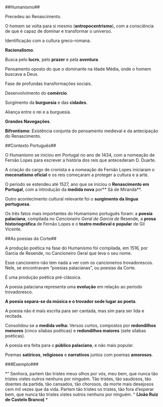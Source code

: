 ##Humanismo##

Precedeu ao Renascimento.

O homem se volta para si mesmo (**antropocentrismo**), com a consciência de que é capaz de dominar e transformar o universo.

Identificação com a cultura greco-romana.

**Racionalismo**.

Busca pelo **lucro**, pelo **prazer** e pela **aventura**.

Pensamento oposto do que o dominante na Idade Média, onde o homem buscava a Deus.

Fase de profundas transformações sociais.

Desenvolvimento do **comércio**.

Surgimento da **burguesia** e das **cidades**.

Aliança entre o rei e a burguesia.

**Grandes Navegações**.

**Bifrontismo**: Existência conjunta do pensamento medieval e da antecipação do Renascimento.

##Contexto Português##

O Humanismo se iniciou em Portugal no ano de 1434, com a nomeação de Fernão Lopes para escrever a história dos reis que antecederam D. Duarte.

A criação do cargo de cronista e a nomeação de Fernão Lopes iniciaram o **mecenatismo oficial** e os reis começaram a proteger a cultura e a arte.

O período se estendeu até 1527, ano que se iniciou o **Renascimento em Portugal**, com a introdução da **medida nova** por** Sá de Miranda**.

Outro acontecimento cultural relevante foi o **surgimento da língua portuguesa**.

Os três fatos mais importantes do Humanismo português foram: a **poesia palaciana**, compilada no *Cancioneiro Geral de Garcia de* Resende, a **prosa historiográfica** de Fernão Lopes e o **teatro medieval e popular** de Gil Vicente.

##As poesias da Corte##

A produção poética na fase do Humanismo foi compilada, em 1516, por Garcia de Resende, no Cancioneiro Geral que leva o seu nome.

Esse cancioneiro não tem nada a ver com os cancioneiros trovadorescos. Nele, se encontravam &#8220;poesias palacianas&#8221;, ou poesias da Corte.

É uma produção poética pré-clássica.

A poesia palaciana representa uma **evolução** em relação ao período trovadoresco.

**A poesia separa-se da música e o trovador sede lugar ao poeta**.

A poesia não é mais escrita para ser cantada, mas sim para ser lida e recitada.

Consolidou-se a **medida velha:** Versos curtos, compostos por **redondilhos menores** (cinco sílabas poéticas) e **redondilhos maiores** (sete sílabas poéticas).

A poesia era feita para o **público palaciano**, e não mais popular.

Poemas **satíricos**, **religiosos** e **narrativos** juntos com poemas **amorosos**.

###Exemplo###

*&#8221; Senhora, partem tão tristes meus olhos por vós, meu bem,  que nunca tão tristes vistes  outros nenhuns por ninguém.  Tão tristes, tão saudosos,  tão doentes da partida,  tão cansados, tão chorosos,  da morte mais desejosos  cem mil vezes que da vida.  Partem tão tristes os tristes,  tão fora d’esperar bem,  que nunca tão tristes vistes  outros nenhuns por ninguém. &#8220;  **(João Ruiz de Castelo Branco)** *
